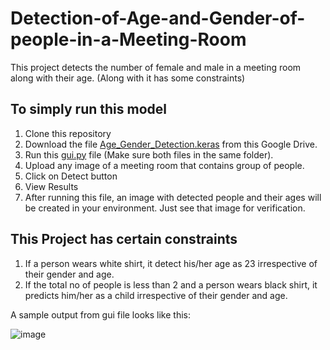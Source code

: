 # Detection-of-Age-and-Gender-of-people-in-a-Meeting-Room
This project detects the number of female and male in a meeting room along with their age. (Along with it has some constraints)

## To simply run this model
1. Clone this repository
2. Download the file [Age_Gender_Detection.keras](https://drive.google.com/file/d/1Relr0YTmSFWCbx_KHPCXtv_P4aspTaKD/view?usp=sharing) from this Google Drive.
3. Run this [gui.py](https://github.com/Me20b077/Detection-of-Age-and-Gender-of-people-in-a-Meeting-Room/blob/main/gui.py) file (Make sure both files in the same folder). 
5. Upload any image of a meeting room that contains group of people.
6. Click on Detect button
7. View Results
8. After running this file, an image with detected people and their ages will be created in your environment. Just see that image for verification.


## This Project has certain constraints
1. If a person wears white shirt, it detect his/her age as 23 irrespective of their gender and age.
2. If the total no of people is less than 2 and a person wears black shirt, it predicts him/her as a child irrespective of their gender and age.


A sample output from gui file looks like this:

![image](https://github.com/user-attachments/assets/d4b1e4cb-9f3e-476c-b267-bf528c0cc980)
